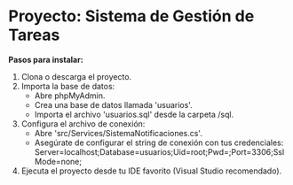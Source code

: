 <h1>Proyecto: Sistema de Gestión de Tareas</h1>

**Pasos para instalar:**
1. Clona o descarga el proyecto.
2. Importa la base de datos:
   - Abre phpMyAdmin.
   - Crea una base de datos llamada 'usuarios'.
   - Importa el archivo 'usuarios.sql' desde la carpeta /sql.
3. Configura el archivo de conexión:
   - Abre 'src/Services/SistemaNotificaciones.cs'.
   - Asegúrate de configurar el string de conexión con tus credenciales:
     Server=localhost;Database=usuarios;Uid=root;Pwd=;Port=3306;SslMode=none;
4. Ejecuta el proyecto desde tu IDE favorito (Visual Studio recomendado).
